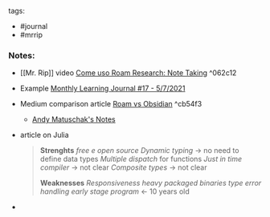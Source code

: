 tags: 
- #journal
- #mrrip

### Notes:
- [[Mr. Rip]] video  [Come uso Roam Research: Note Taking](https://www.youtube.com/watch?v=_ZI6kLXuvjk&t=31s) ^062c12
- Example [Monthly Learning Journal #17 - 5/7/2021](https://retireinprogress.com/monthly-learning-journal-17-5-7-2021/#Main_Content)

- Medium comparison article [Roam vs Obsidian](https://nileswyler.medium.com/why-i-switched-a-deep-dive-into-roam-vs-obsidian-df1a394971ff#b8ab) ^cb54f3
	- [Andy Matuschak's Notes](https://notes.andymatuschak.org/About_these_notes)
- article on Julia 
	> **Strenghts**
	> *free e open source*
	> *Dynamic typing* -> no need to define data types
	> *Multiple dispatch* for functions
	> *Just in time compiler* -> not clear
	> *Composite types* -> not clear
	> 
	> **Weaknesses**
	> *Responsiveness*
	> *heavy packaged binaries*
	>  *type error handling*
	>  *early stage program* <- 10 years old
- 